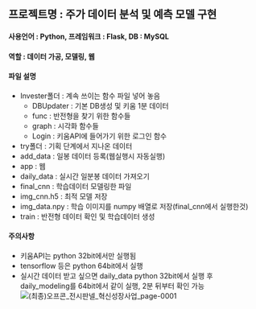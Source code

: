 ## 프로젝트명 : 주가 데이터 분석 및 예측 모델 구현
#### 사용언어 : Python, 프레임워크 : Flask, DB : MySQL
#### 역할 : 데이터 가공, 모델링, 웹
#### 파일 설명
- Invester폴더 : 계속 쓰이는 함수 파일 넣어 놓음
  - DBUpdater : 기본 DB생성 및 키움 1분 데이터
  - func : 반전형을 찾기 위한 함수들
  - graph : 시각화 함수들
  - Login : 키움API에 들어가기 위한 로그인 함수
- try폴더 : 기획 단계에서 지나온 데이터 
- add_data : 일봉 데이터 등록(웹실행시 자동실행)
- app : 웹
- daily_data : 실시간 일분봉 데이터 가져오기
- final_cnn : 학습데이터 모델링한 파일
- img_cnn.h5 : 최적 모델 저장
- img_data.npy : 학습 이미지를 numpy 배열로 저장(final_cnn에서 실행한것)
- train : 반전형 데이터 확인 및 학습데이터 생성
#### 주의사항
- 키움API는 python 32bit에서만 실행됨
- tensorflow 등은 python 64bit에서 실행
- 실시간 데이터 받고 싶으면 daily_data python 32bit에서 실행 후 daily_modeling를 64bit에서 같이 실행, 2분 뒤부터 확인 가능
![(최종)오프콘_전시판넬_혁신성장사업_page-0001](https://user-images.githubusercontent.com/82499513/138584725-170d2b12-cdcb-4135-9234-d7b19de168ae.jpg)
